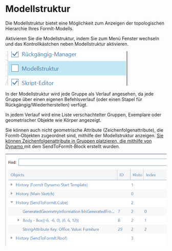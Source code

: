 # Modellstruktur

Die Modellstruktur bietet eine Möglichkeit zum Anzeigen der topologischen Hierarchie Ihres FormIt-Modells.

Aktivieren Sie die Modellstruktur, indem Sie zum Menü Fenster wechseln und das Kontrollkästchen neben Modellstruktur aktivieren.

![](../.gitbook/assets/model-tree-menu.png)

In der Modellstruktur wird jede Gruppe als Verlauf angesehen, da jede Gruppe über einen eigenen Befehlsverlauf (oder einen Stapel für Rückgängig/Wiederherstellen) verfügt.

In jedem Verlauf wird eine Liste verschachtelter Gruppen, Exemplare oder geometrischer Objekte wie Körper angezeigt.

Sie können auch nicht geometrische Attribute \(Zeichenfolgenattribute\), die FormIt-Objekten zugeordnet sind, mithilfe der Modellstruktur anzeigen. [Sie können Zeichenfolgenattribute in Gruppen platzieren, die mithilfe von Dynamo ](https://formit.autodesk.com/page/formit-dynamo#dynamo-formit-nodes) mit dem SendToFormIt-Block erstellt wurden.

![](../.gitbook/assets/model-tree-attribute.png)

